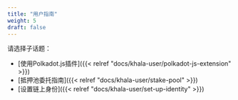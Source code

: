 ```yaml
---
title: "用户指南"
weight: 5
draft: false
---
```


请选择子话题：

- [使用Polkadot.js插件]({{< relref "docs/khala-user/polkadot-js-extension" >}})
- [抵押池委托指南]({{< relref "docs/khala-user/stake-pool" >}})
- [设置链上身份]({{< relref "docs/khala-user/set-up-identity" >}})
